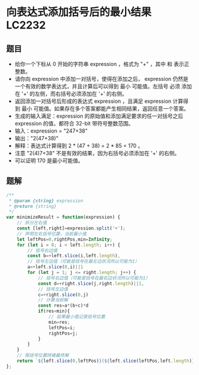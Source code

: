 # 向表达式添加括号后的最小结果 LC2232

## 题目
* 给你一个下标从 0 开始的字符串 expression ，格式为 "<num1>+<num2>" ，其中 <num1> 和 <num2> 表示正整数。
* 请你向 expression 中添加一对括号，使得在添加之后， expression 仍然是一个有效的数学表达式，并且计算后可以得到 最小 可能值。左括号 必须 添加在 '+' 的左侧，而右括号必须添加在 '+' 的右侧。
* 返回添加一对括号后形成的表达式 expression ，且满足 expression 计算得到 最小 可能值。如果存在多个答案都能产生相同结果，返回任意一个答案。
* 生成的输入满足：expression 的原始值和添加满足要求的任一对括号之后 expression 的值，都符合 32-bit 带符号整数范围。
* 输入：expression = "247+38"
* 输出："2(47+38)"
* 解释：表达式计算得到 2 * (47 + 38) = 2 * 85 = 170 。
* 注意 "2(4)7+38" 不是有效的结果，因为右括号必须添加在 '+' 的右侧。
* 可以证明 170 是最小可能值。

## 题解
```javascript
/**
 * @param {string} expression
 * @return {string}
 */
var minimizeResult = function(expression) {
    // 拆分左右值
    const [left,right]=expression.split('+');
    // 声明左右括号位置，当前最小值
    let leftPos=0,rightPos,min=Infinity;
    for (let i = 0; i < left.length; i++) {
        // 括号右边值
        const b=+left.slice(i,left.length),
        // 括号左边值（可能是括号在最左边状况所以可能为1）
        a=+left.slice(0,i)||1
        for (let j = 1; j <= right.length; j++) {
            // 括号右边值（可能是括号在最右边状况所以可能为1）
            const d=+right.slice(j,right.length)||1,
            // 括号左边值  
            c=+right.slice(0,j)
            // 计算当前解
            const res=a*(b+c)*d
            if(res<min){
                // 如果最小值记录括号位置
                min=res;
                leftPos=i;
                rightPos=j;
            }
        }
    }
    // 按括号位置拼接最终解
    return `${left.slice(0,leftPos)}(${left.slice(leftPos,left.length)}+${right.slice(0,rightPos)})${right.slice(rightPos,right.length)}`
};
```

